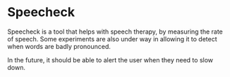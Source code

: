 # Speecheck

Speecheck is a tool that helps with speech therapy, by measuring the rate of speech.
Some experiments are also under way in allowing it to detect when words are badly pronounced.

In the future, it should be able to alert the user when they need to slow down.
